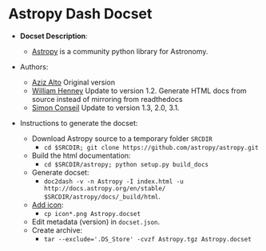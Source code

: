 Astropy Dash Docset
=======================

- __Docset Description__:
    - [Astropy](http://www.astropy.org/) is a community python library for Astronomy.

- Authors:
    - [Aziz Alto](https://github.com/iamaziz) Original version
    - [William Henney](https://github.com/deprecated) Update to version 1.2. Generate HTML docs from source instead of mirroring from readthedocs
    - [Simon Conseil](https://github.com/saimn) Update to version 1.3, 2.0, 3.1.

- Instructions to generate the docset:
	- Download Astropy source to a temporary folder `SRCDIR`
	  - `cd $SRCDIR; git clone https://github.com/astropy/astropy.git`
    - Build the html documentation:
	  - `cd $SRCDIR/astropy; python setup.py build_docs`
    - Generate docset:
      - `doc2dash -v -n Astropy -I index.html -u http://docs.astropy.org/en/stable/ $SRCDIR/astropy/docs/_build/html`.
    - [Add icon](http://kapeli.com/docsets#addingicon):
	  - `cp icon*.png Astropy.docset`
	- Edit metadata (version) in `docset.json`.
    - Create archive:
      - `tar --exclude='.DS_Store' -cvzf Astropy.tgz Astropy.docset`
